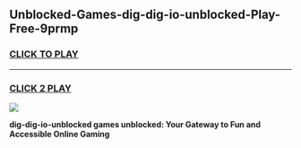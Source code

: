 
## Unblocked-Games-dig-dig-io-unblocked-Play-Free-9prmp
<h3>
<a href="https://premium76.site?title=dig-dig-io-unblocked&ref=21A">CLICK TO PLAY</a></h3>
<hr>

<h3>
<a href="https://premium76.site?title=dig-dig-io-unblocked&ref=21A">CLICK 2 PLAY</a>
  
</h3>

<a href="https://premium76.site?title=dig-dig-io-unblocked&ref=21A"><img src="https://clearcache.store/games.png"></a>


**dig-dig-io-unblocked games unblocked: Your Gateway to Fun and Accessible Online Gaming**
